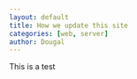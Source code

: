 ```yaml
---
layout: default
title: How we update this site
categories: [web, server]
author: Dougal
---
```


This is a test

